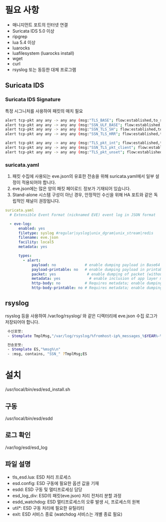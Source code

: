 # 필요 사항
 - 매니지먼트 포트의 인터넷 연결
 - Suricata IDS 5.0 이상
 - ripgrep
 - lua 5.4 이상
 - luarocks
 - luafilesystem (luarocks install)
 - wget
 - curl
 - rsyslog 또는 동등한 대체 프로그램


## Suricata IDS

### Suricata IDS Signature
특정 시그니처를 사용하여 패킷의 매치 필요
``` bash
alert tcp-pkt any any -> any any (msg:"TLS_BASE"; flow:established,to_server; stream_size:server,<,70; content:"|16 03|"; depth:2; flowbits:set,esd_hash; sid:1000;)
alert tcp-pkt any any -> any any (msg:"SSN_ULF_BASE"; flow:established,to_server; dsize:>0; flowbits:isset,esd_hash; flowbits:isnotset,esdsh; flowbits:set,esd0; flowint:esd_base,+,1; sid:1001;)
alert tcp-pkt any any -> any any (msg:"SSN_TLS_SH"; flow:established,to_client; flowbits:isnotset,esdsh; flowbits:isset,esd0; content:"|16 03|"; depth:5;  content:"|02 00|"; distance:3; within:2; content:!"|cf21ad74e59a6111be1d8c021e65b891c2a211167abb8c5e079e09e2c8a8339c|"; flowbits:set,esdsh; sid:1002; )
alert tcp-pkt any any -> any any (msg:"SSN_TLS_HRR"; flow:established,to_client; flowbits:isset,esd0; content:"|16 03|"; content:"|02 00|"; distance:3; within:2; content:"|cf21ad74e59a6111be1d8c021e65b891c2a211167abb8c5e079e09e2c8a8339c|"; flowbits:set,tls_hrr; sid:1003; )

alert tcp-pkt any any -> any any (msg:"TLS_pkt_int"; flow:established,to_server; flowbits:isset,esdsh; dsize:>0; flowint:cpktTLS,+,1; noalert; sid:1004; )
alert tcp-pkt any any -> any any (msg:"SSN_TLS_pkt_client"; flow:established,to_server; flowbits:isset,esdsh; dsize:>0; flowint:cpktTLS,<,8; sid:1005; )
alert tcp-pkt any any -> any any (msg:"TLS_pkt_unset"; flow:established,to_server; flowbits:isset,esdsh; flowint:cpktTLS,==,7; noalert; sid:1006;)
```

### suricata.yaml
1. 패킷 수집에 사용되는 eve.json의 유효한 전송을 위해 suricata.yaml에서 일부 설정이 적용되어야 합니다.<br/>
2. eve.json에는 많은 양의 패킷 페이로드 정보가 기재되어 있습니다.<br/>
3. Stand-alone 시스템 구성이 아닌 경우, 안정적인 수신을 위해 HA 포트와 같은 독립적인 채널이 권장됩니다.<br/>

``` yaml
suricata.yaml
  # Extensible Event Format (nicknamed EVE) event log in JSON format

  - eve-log:
      enabled: yes
      filetype: syslog #regular|syslog|unix_dgram|unix_stream|redis
      filename: eve.json
      facility: local5
      metadata: yes

      types:
        - alert:
            payload: no             # enable dumping payload in Base64
            payload-printable: no   # enable dumping payload in printable (lossy) format
            packet: yes              # enable dumping of packet (without stream segments)
            metadata: yes             # enable inclusion of app layer metadata with alert. Default yes
            http-body: no           # Requires metadata; enable dumping of HTTP body in Base64
            http-body-printable: no # Requires metadata; enable dumping of HTTP body in printable format
```
## rsyslog
rsyslog 등을 사용하여 /var/log/rsyslog/ 와 같은 디렉터리에 eve.json 수집 로그가 저장되어야 합니다.<br/>
``` bash
 수신포맷:
 - $template TmplMsg,"/var/log/rsyslog/%fromhost-ip%_messages_%$YEAR%-%$MONTH%-%$DAY%.log"

 전송포맷:
 - $template ES,"%msg%\n"
 - :msg, contains, "SSN_" ?TmplMsg;ES
```

# 설치
/usr/local/bin/esd/esd_install.sh

## 구동
/usr/local/bin/esd/esdd

## 로그 확인
/var/log/esd/esd_log

## 파일 설명
 - tls_esd.lua: ESD 처리 프로세스
 - esd.config: ESD 구동에 필요한 옵션 값을 기재
 - esdd: ESD 구동 및 멀티프로세싱 담당
 - esd_log_div: ESD의 패킷(eve.json) 처리 전처리 분할 과정
 - esdd_watchdog: ESD 멀티프로세스의 오류 발생 시, 프로세스의 원복
 - util*: ESD 구동 처리에 필요한 유틸리티
 - exit: ESD 서비스 종료 (watchdog 서비스는 개별 종료 필요)
